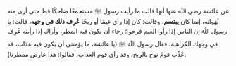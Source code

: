 عن عائشة رضي ﷲ عنها أنها قالت ما رأيت رسول ﷺ مستجمعًا ضاحكًا قط حتى أرى منه لَهَواته، إنما كان **يبتسم**، وقالت: كان إذا رأى غيمًا أو ريحًا **عُرِف ذلك في وجهه،** قالت: يا رسول ﷲ إن الناس إذا رأوا الغيم فرحوا؛ رجاء أن يكون فيه المطر، وأراك إذا رأيته عُرِف في وجهك الكراهية، فقال رسول ﷲ ﷺ (يا عائشة، ما يؤمنني أن يكون فيه عذاب، قد عُذِّب قومُ نوح بالريح، وقد رأى قوم العذاب، فقالوا: هذا عارض ممطرنا).